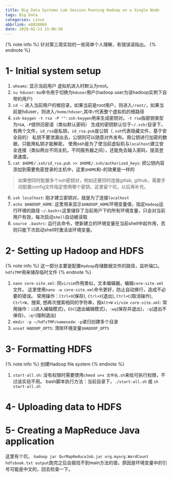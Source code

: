 ```yaml
---
title: Big Data Systems Lab Session Running Hadoop on a Single Node
tags: Big Data
categories: Linux
abbrlink: e8018068
date: 2020-02-21 15:06:56
---
```

{% note info %}
针对第三周实验的一些简单个人理解，有错误请指出。
{% endnote %}
# 1- Initial system setup
1. `whoami`: 显示当前用户
虚拟机进入时默认为root。
2. `su hduser`: su命令用于切换为`hduser`用户(hadoop user为该hadoop实例下自带的用户)
3. `cd ~`: 进入当前用户的根目录，如果当前是root用户，则进入`/root/`，如果当前是hduser，则进入`/home/hduser`,其中`/`代表整个虚拟机的根路径
4. `ssh-keygen -t rsa -P ""`: `ssh-keygen`用来生成密钥对。`-t rsa`指密钥类型为rsa, `-P`提供旧密语（类似默认密码）
生成的密钥默认位于`~/.ssh/`目录下，有两个文件，`id_rsa`是私钥，`id_rsa.pub`是公钥（`.ssh`代表隐藏文件，基于安全目的）
私钥不要泄漏出去，公钥则可以随意对外发布。用公钥进行加密的数据，只能用私钥才能解密。
使用ssh是为了使当前虚拟机与`localhost`建立安全连接（类似两台不同主机，不同服务器之间），还能免去输入密码，提高登录速度。
5. `cat $HOME/.ssh/id_rsa.pub >> $HOME/.ssh/authorized_keys`: 把公钥内容添加到需要免密登录的主机中，这里`$HOME`和`~`的效果是一样的
> 如果想同时配置多个ssh密钥对，例如还要同时连接gitlab, github，需要手动配置config文件指定使用哪个密钥，这里留个坑，以后再补充。
6. `ssh localhost`: 刚才建立密钥对，就是为了连接`localhost`
7. `echo $HADOOP_HOME`: 这里用来显示`$HADOOP_HOME`环境变量值，指定`Hadoop`运行环境的路径
`~/.bashrc`这里储存了当前用户下的所有环境变量，只会对当前用户有效，每次启动`shell`自动被读取
8. `source .bashrc`: 运行此命令，使新建立的环境变量在当前shell中起作用，否则只能下次启动shell时激活该环境变量。
# 2- Setting up Hadoop and HDFS
{% note info %}
这一部分主要是配置`Hadoop`存储数据文件的路径，监听端口。
`hdfsTMP`用来储存临时文件
{% endnote %}
1. `nano core-site.xml`: 同`vi/vim`作用类似，文本编辑器，编辑`core-site.xml`文件。
这里使用`nano -w core-site.xml`命令更好，防止自动换行，造成不必要的错误。
常用操作：`Ctrl+O`(保存), `Ctrl+X`(退出), `Ctrl+C`(取消操作), `Ctrl+W`，搜索, 想再次搜索相同的字符串，按`Alt+W`
`vi/vim core-site.xml`: 常用操作：`i`(进入编辑模式)，`ESC`(退出编辑模式)，`:wq`(保存并退出)，`:q`(退出不保存)，`:q!`(强制退出)
2. `mkdir -p ~/hdfsTMP/namenode`: `-p`递归创建多个目录
3. `unset HADOOP_OPTS`: 清除环境变量`$HADOOP_OPTS`
# 3- Formatting HDFS
{% note info %}
创建Hadoop file system
{% endnote %}
1. `start-all.sh`: 没有权限时需要使用`chmod u+x 文件名.sh`来给可执行权限，不过该实验不用。
bash脚本执行方法：当前目录下，`./start-all.sh` 或 `sh start-all.sh`
# 4- Uploading data to HDFS
# 5- Creating a MapReduce Java application
这里有个坑，
`hadoop jar OurMapReduceJob.jar org.myorg.WordCount hdfsbook.txt output`跑完之后会报找不到main方法的错，原因是环境变量中的引号可能是中文的，回去检查一下。
